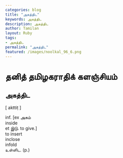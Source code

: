 ```yaml
---  
categories: blog  
title: "அகத்திட"
keywords: அகத்திட  
description: அகத்திட
author: Tamilan  
layout: Ruby  
tags:     
- அகத்திட
permalink: "அகத்திட"  
featured: /images/noolkal_96_6.png  
--- 
```

# தனித் தமிழகராதிக் களஞ்சியம்
## அகத்திட

[ akttiṭ ]  
  
inf. [ex அகம்  
inside  
et இடு. to give.]  
to insert  
inclose  
infold  
உள்ளிட. (p.)